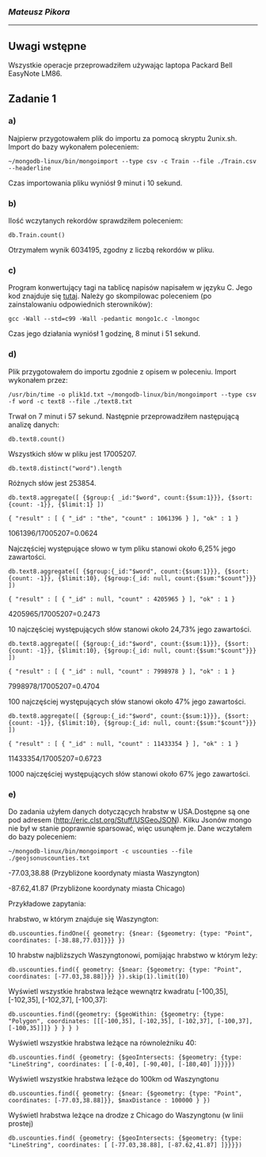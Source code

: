 ### *Mateusz Pikora*

----

## Uwagi wstępne
Wszystkie operacje przeprowadziłem używając laptopa Packard Bell EasyNote LM86.

## Zadanie 1
### a)
Najpierw przygotowałem plik do importu za pomocą skryptu 2unix.sh. Import do bazy wykonałem poleceniem:

```
~/mongodb-linux/bin/mongoimport --type csv -c Train --file ./Train.csv --headerline
```

Czas importowania pliku wyniósł 9 minut i 10 sekund.

### b)
Ilość wczytanych rekordów sprawdziłem poleceniem:

```
db.Train.count()
```

Otrzymałem wynik 6034195, zgodny z liczbą rekordów w pliku.

### c)
Program konwertujący tagi na tablicę napisów napisałem w języku C. Jego kod znajduje się [tutaj](/docs/mpikora/mongo1c.c). Należy go skompilowac poleceniem (po zainstalowaniu odpowiednich sterowników):

```
gcc -Wall --std=c99 -Wall -pedantic mongo1c.c -lmongoc
```

Czas jego działania wyniósł 1 godzinę, 8 minut i 51 sekund.

### d)

Plik przygotowałem do importu zgodnie z opisem w poleceniu. Import wykonałem przez:

```
/usr/bin/time -o plik1d.txt ~/mongodb-linux/bin/mongoimport --type csv -f word -c text8 --file ./text8.txt
```

Trwał on 7 minut i 57 sekund. Następnie przeprowadziłem następującą analizę danych:

``` 
db.text8.count()
```

Wszystkich słów w pliku jest 17005207.

```
db.text8.distinct("word").length
```

Różnych słów jest 253854.

```
db.text8.aggregate([ {$group:{ _id:"$word", count:{$sum:1}}}, {$sort: {count: -1}}, {$limit:1} ])

{ "result" : [ { "_id" : "the", "count" : 1061396 } ], "ok" : 1 }
```

1061396/17005207=0.0624

Najczęściej występujące słowo w tym pliku stanowi około 6,25% jego zawartości.

```
db.text8.aggregate([ {$group:{_id:"$word", count:{$sum:1}}}, {$sort: {count: -1}}, {$limit:10}, {$group:{_id: null, count:{$sum:"$count"}}} ])

{ "result" : [ { "_id" : null, "count" : 4205965 } ], "ok" : 1 }
```

4205965/17005207=0.2473

10 najczęściej występujących słów stanowi około 24,73% jego zawartości.

```
db.text8.aggregate([ {$group:{_id:"$word", count:{$sum:1}}}, {$sort: {count: -1}}, {$limit:10}, {$group:{_id: null, count:{$sum:"$count"}}} ])

{ "result" : [ { "_id" : null, "count" : 7998978 } ], "ok" : 1 }
```

7998978/17005207=0.4704

100 najczęściej występujących słów stanowi około 47% jego zawartości.

```
db.text8.aggregate([ {$group:{_id:"$word", count:{$sum:1}}}, {$sort: {count: -1}}, {$limit:10}, {$group:{_id: null, count:{$sum:"$count"}}} ])

{ "result" : [ { "_id" : null, "count" : 11433354 } ], "ok" : 1 }
```

11433354/17005207=0.6723

1000 najczęściej występujących słów stanowi około 67% jego zawartości.

### e)
Do zadania użyłem danych dotyczących hrabstw w USA.Dostępne są one pod adresem (http://eric.clst.org/Stuff/USGeoJSON). Kilku Jsonów mongo nie był w stanie poprawnie sparsować, więc usunąłem je. Dane wczytałem do bazy poleceniem:

```
~/mongodb-linux/bin/mongoimport -c uscounties --file ./geojsonuscounties.txt
```

-77.03,38.88 (Przybliżone koordynaty miasta Waszyngton)

-87.62,41.87 (Przybliżone koordynaty miasta Chicago)

Przykładowe zapytania:

hrabstwo, w którym znajduje się Waszyngton:

```
db.uscounties.findOne({ geometry: {$near: {$geometry: {type: "Point", coordinates: [-38.88,77.03]}}} })
```

10 hrabstw najbliższych Waszyngtonowi, pomijając hrabstwo w którym leży:

```
db.uscounties.find({ geometry: {$near: {$geometry: {type: "Point", coordinates: [-77.03,38.88]}}} }).skip(1).limit(10)
```

Wyświetl wszystkie hrabstwa leżące wewnątrz kwadratu [-100,35], [-102,35], [-102,37], [-100,37]:
```
db.uscounties.find({geometry: {$geoWithin: {$geometry: {type: "Polygon", coordinates: [[[-100,35], [-102,35], [-102,37], [-100,37], [-100,35]]]} } } } )
```

Wyświetl wszystkie hrabstwa leżące na równoleżniku 40:
```
db.uscounties.find( {geometry: {$geoIntersects: {$geometry: {type: "LineString", coordinates: [ [-0,40], [-90,40], [-180,40] ]}}}})
```

Wyświetl wszystkie hrabstwa leżące do 100km od Waszyngtonu
```
db.uscounties.find({ geometry: {$near: {$geometry: {type: "Point", coordinates: [-77.03,38.88]}}, $maxDistance : 100000 } })
```

Wyświetl hrabstwa leżące na drodze z Chicago do Waszyngtonu (w linii prostej)

```
db.uscounties.find( {geometry: {$geoIntersects: {$geometry: {type: "LineString", coordinates: [ [-77.03,38.88], [-87.62,41.87] ]}}}})
```
